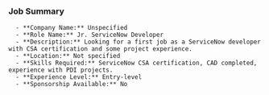 ### Job Summary
      - **Company Name:** Unspecified
      - **Role Name:** Jr. ServiceNow Developer
      - **Description:** Looking for a first job as a ServiceNow developer with CSA certification and some project experience.
      - **Location:** Not specified
      - **Skills Required:** ServiceNow CSA certification, CAD completed, experience with PDI projects.
      - **Experience Level:** Entry-level
      - **Sponsorship Available:** No
      